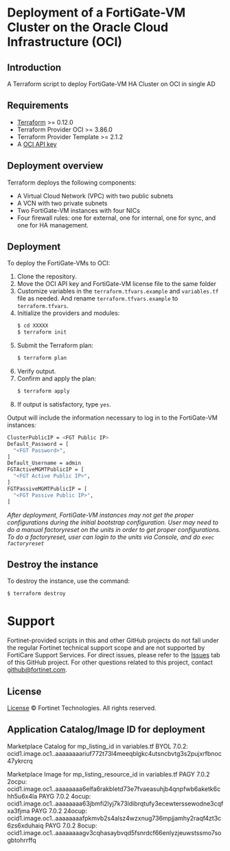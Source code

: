 # Deployment of a FortiGate-VM Cluster on the Oracle Cloud Infrastructure (OCI)
## Introduction
A Terraform script to deploy FortiGate-VM HA Cluster on OCI in single AD

## Requirements
* [Terraform](https://learn.hashicorp.com/terraform/getting-started/install.html) >= 0.12.0
* Terraform Provider OCI >= 3.86.0
* Terraform Provider Template >= 2.1.2
* A [OCI API key](https://docs.cloud.oracle.com/en-us/iaas/Content/API/Concepts/apisigningkey.htm)

## Deployment overview
Terraform deploys the following components:
   - A Virtual Cloud Network (VPC) with two public subnets
   - A VCN with two private subnets
   - Two FortiGate-VM instances with four NICs
   - Four firewall rules: one for external, one for internal, one for sync, and one for HA management.

## Deployment
To deploy the FortiGate-VMs to OCI:
1. Clone the repository.
2. Move the OCI API key and FortiGate-VM license file to the same folder
3. Customize variables in the `terraform.tfvars.example` and `variables.tf` file as needed.  And rename `terraform.tfvars.example` to `terraform.tfvars`.
4. Initialize the providers and modules:
   ```sh
   $ cd XXXXX
   $ terraform init
    ```
5. Submit the Terraform plan:
   ```sh
   $ terraform plan
   ```
6. Verify output.
7. Confirm and apply the plan:
   ```sh
   $ terraform apply
   ```
8. If output is satisfactory, type `yes`.

Output will include the information necessary to log in to the FortiGate-VM instances:
```sh
ClusterPublicIP = <FGT Public IP>
Default_Password = [
  "<FGT Password>",
]
Default_Username = admin
FGTActiveMGMTPublicIP = [
  "<FGT Active Public IP>",
]
FGTPassiveMGMTPublicIP = [
  "<FGT Passive Public IP>",
]
```
*After deployment, FortiGate-VM instances may not get the proper configurations during the initial bootstrap configuration. 
User may need to do a manual factoryreset on the units in order to get proper configurations.  To do a factoryreset, user can
login to the units via Console, and do `exec factoryreset`*

## Destroy the instance
To destroy the instance, use the command:
```sh
$ terraform destroy
```

# Support
Fortinet-provided scripts in this and other GitHub projects do not fall under the regular Fortinet technical support scope and are not supported by FortiCare Support Services.
For direct issues, please refer to the [Issues](https://github.com/fortinet/fortigate-terraform-deploy/issues) tab of this GitHub project.
For other questions related to this project, contact [github@fortinet.com](mailto:github@fortinet.com).

## License
[License](https://github.com/fortinet/fortigate-terraform-deploy/blob/master/LICENSE) © Fortinet Technologies. All rights reserved.

## Application Catalog/Image ID for deployment
Marketplace Catalog for mp_listing_id in variables.tf
BYOL 7.0.2: ocid1.image.oc1..aaaaaaaariuf772t73l4meeqblgkc4utsncbvtg3s2pujxrfbnoc47ykrcrq

Marketplace Image for mp_listing_resource_id in variables.tf
PAGY 7.0.2 2ocpu: ocid1.image.oc1..aaaaaaaa6elfa6rakbletd73e7fvaeasuhjb4qnpfwb6aketk6chh5u6x4la
PAYG 7.0.2 4ocup: ocid1.image.oc1..aaaaaaaa63jbmfi2lyj7k73ldibrqtufy3ecewterssewodne3cqfxa3fjma
PAYG 7.0.2 24ocup: ocid1.image.oc1..aaaaaaaafpkmvb2s4alsz4wzxnug736mpjjamhy2raqf4zt3c6zs6xduhaiq
PAYG 7.0.2 8ocup: ocid1.image.oc1..aaaaaaaagv3cqhasaybvqd5fsnrdcf66enlyzjeuwstssmo7sogbtohrrffq

